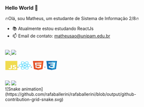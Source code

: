 
### Hello World 👋


🔥Olá, sou Matheus, um estudante de Sistema de Informação 2/8🔥

- 📚 Atualmente estou estudando ReactJs
- 📫 Email de contato: matheusao@unipam.edu.br
<br></br>
<div>
  <a href="https://github.com/Matheus1964">
  <img height="180em" src="https://github-readme-stats.vercel.app/api?username=Matheus1964&show_icons=true&theme=synthwave&include_all_commits=true&count_private=true"/>
  <img height="180em" src="https://github-readme-stats.vercel.app/api/top-langs/?username=Matheus1964&layout=compact&langs_count=7&theme=synthwave"/>
</div>
<div style="display: inline_block"><br>
  <img align="center" alt="Matheus-Js" height="30" width="40" src="https://raw.githubusercontent.com/devicons/devicon/master/icons/javascript/javascript-plain.svg">
  <img align="center" alt="Matheus-React" height="30" width="40" src="https://raw.githubusercontent.com/devicons/devicon/master/icons/react/react-original.svg">
  <img align="center" alt="Matheus-HTML" height="30" width="40" src="https://raw.githubusercontent.com/devicons/devicon/master/icons/html5/html5-original.svg">
  <img align="center" alt="Matheus-CSS" height="30" width="40" src="https://raw.githubusercontent.com/devicons/devicon/master/icons/css3/css3-original.svg">

</div>
<br></br>
<div>
<a href="https://github.com/Matheus1964" target="_blank"><img src="https://img.shields.io/badge/GitHub-100000?style=for-the-badge&logo=github&logoColor=white" target="_blank"></a>
<a href="mailto:matheusao@unipam.edu.br" target="_blank"><img src="https://img.shields.io/badge/Gmail-D14836?style=for-the-badge&logo=gmail&logoColor=white" target="_blank"></a>
</div>
<div>
![Snake animation](https://github.com/rafaballerini/rafaballerini/blob/output/github-contribution-grid-snake.svg)
</div>

